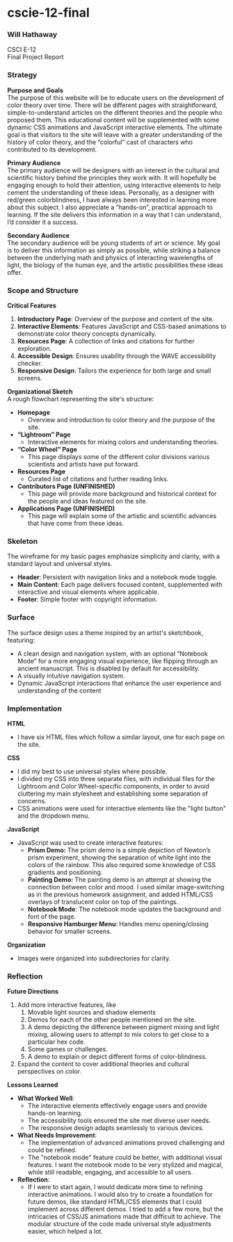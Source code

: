 # cscie-12-final

### **Will Hathaway**

CSCI E-12  
Final Project Report

### **Strategy**

**Purpose and Goals**  
The purpose of this website will be to educate users on the development of color theory over time. There will be different pages with straightforward, simple-to-understand articles on the different theories and the people who proposed them. This educational content will be supplemented with some dynamic CSS animations and JavaScript interactive elements. The ultimate goal is that visitors to the site will leave with a greater understanding of the history of color theory, and the “colorful” cast of characters who contributed to its development.

**Primary Audience**  
The primary audience will be designers with an interest in the cultural and scientific history behind the principles they work with. It will hopefully be engaging enough to hold their attention, using interactive elements to help cement the understanding of these ideas. Personally, as a designer with red/green colorblindness, I have always been interested in learning more about this subject. I also appreciate a “hands-on”, practical approach to learning. If the site delivers this information in a way that I can understand, I’d consider it a success.

**Secondary Audience**  
The secondary audience will be young students of art or science. My goal is to deliver this information as simply as possible, while striking a balance between the underlying math and physics of interacting wavelengths of light, the biology of the human eye, and the artistic possibilities these ideas offer.

### **Scope and Structure**

**Critical Features**

1. **Introductory Page**: Overview of the purpose and content of the site.  
2. **Interactive Elements**: Features JavaScript and CSS-based animations to demonstrate color theory concepts dynamically.  
3. **Resources Page**: A collection of links and citations for further exploration.  
4. **Accessible Design**: Ensures usability through the WAVE accessibility checker.  
5. **Responsive Design**: Tailors the experience for both large and small screens.

**Organizational Sketch**  
A rough flowchart representing the site's structure:

* **Homepage**  
  * Overview and introduction to color theory and the purpose of the site.  
* **“Lightroom” Page**  
  * Interactive elements for mixing colors and understanding theories.  
* **“Color Wheel” Page**  
  * This page displays some of the different color divisions various scientists and artists have put forward.  
* **Resources Page**  
  * Curated list of citations and further reading links.  
* **Contributors Page (UNFINISHED)**  
  * This page will provide more background and historical context for the people and ideas featured on the site.  
* **Applications Page (UNFINISHED)**  
  * This page will explain some of the artistic and scientific advances that have come from these ideas.

### **Skeleton**

The wireframe for my basic pages emphasize simplicity and clarity, with a standard layout and universal styles.

* **Header**: Persistent with navigation links and a notebook mode toggle.  
* **Main Content**: Each page delivers focused content, supplemented with interactive and visual elements where applicable.  
* **Footer**: Simple footer with copyright information.

### **Surface**

The surface design uses a theme inspired by an artist's sketchbook, featuring:

* A clean design and navigation system, with an optional “Notebook Mode” for a more engaging visual experience, like flipping through an ancient manuscript. This is disabled by default for accessibility.  
* A visually intuitive navigation system.  
* Dynamic JavaScript interactions that enhance the user experience and understanding of the content

### **Implementation**

**HTML**

* I have six HTML files which follow a similar layout, one for each page on the site.

**CSS**

* I did my best to use universal styles where possible.  
* I divided my CSS into three separate files, with individual files for the Lightroom and Color Wheel-specific components, in order to avoid cluttering my main stylesheet and establishing some separation of concerns.  
* CSS animations were used for interactive elements like the "light button" and the dropdown menu.

**JavaScript**

* JavaScript was used to create interactive features:  
  * **Prism Demo:** The prism demo is a simple depiction of Newton’s prism experiment, showing the separation of white light into the colors of the rainbow. This also required some knowledge of CSS gradients and positioning.  
  * **Painting Demo:** The painting demo is an attempt at showing the connection between color and mood. I used similar image-switching as in the previous homework assignment, and added HTML/CSS overlays of translucent color on top of the paintings.  
  * **Notebook Mode**: The notebook mode updates the background and font of the page.  
  * **Responsive Hamburger Menu**: Handles menu opening/closing behavior for smaller screens.

**Organization**

* Images were organized into subdirectories for clarity.

### **Reflection**

**Future Directions**

1. Add more interactive features, like  
   1. Movable light sources and shadow elements  
   2. Demos for each of the other people mentioned on the site.  
   3. A demo depicting the difference between pigment mixing and light mixing, allowing users to attempt to mix colors to get close to a particular hex code.  
   4. Some games or challenges.  
   5. A demo to explain or depict different forms of color-blindness.  
2. Expand the content to cover additional theories and cultural perspectives on color.

**Lessons Learned**

* **What Worked Well**:  
  * The interactive elements effectively engage users and provide hands-on learning.  
  * The accessibility tools ensured the site met diverse user needs.  
  * The responsive design adapts seamlessly to various devices.  
* **What Needs Improvement**:  
  * The implementation of advanced animations proved challenging and could be refined.  
  * The "notebook mode" feature could be better, with additional visual features. I want the notebook mode to be very stylized and magical, while still readable, engaging, and accessible to all users.  
* **Reflection**:  
  * If I were to start again, I would dedicate more time to refining interactive animations. I would also try to create a foundation for future demos, like standard HTML/CSS elements that I could implement across different demos. I tried to add a few more, but the intricacies of CSS/JS animations made that difficult to achieve. The modular structure of the code made universal style adjustments easier, which helped a lot.

